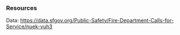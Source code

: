 
### Resources

Data: https://data.sfgov.org/Public-Safety/Fire-Department-Calls-for-Service/nuek-vuh3

